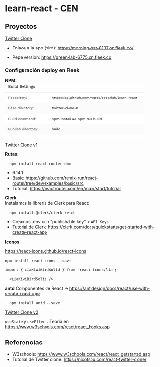 # learn-react - CEN

<!-- Cómo iniciar un proyecto de React
Cómo añadir una librería
Cómo añadir Clerk
Cómo subir el proyecto a Fleek -->

## Proyectos

[Twitter Clone](./twitter-clone-0)

- Enlace a la app (bird): https://morning-hat-8137.on.fleek.co/

- Pepe version: https://green-lab-6775.on.fleek.co

### Configuración deploy en Fleek
**NPM:**
<br>
![Deploy NPM](deploy-npm.png)

[Twitter Clone v1](./twitter-clone-1/)

**Rutas:**
<br>
```
  npm install react-router-dom
```
- 6.14.1
- Basic: https://github.com/remix-run/react-router/tree/dev/examples/basic/src
- Tutorial: https://reactrouter.com/en/main/start/tutorial

**Clerk**
<br>
Instalamos la librería de Clerk para React:
```
  npm install @clerk/clerk-react
```
- Creamos .env con "publishable key" > `API Keys`
- Tutorial de Clerk: https://clerk.com/docs/quickstarts/get-started-with-create-react-app

**Iconos**

https://react-icons.github.io/react-icons

```
npm install react-icons --save
```

```
import { LiaKiwiBirdSolid } from "react-icons/lia";
```

```
  <LiaKiwiBirdSolid />
```

**antd**
Componentes de React -> https://ant.design/docs/react/use-with-create-react-app

```
  npm install antd --save
```

[Twitter Clone v2](./twitter-clone-2/)

`useState` y `useEffect`. Teoría en: https://www.w3schools.com/react/react_hooks.asp

## Referencias

- W3schools: https://www.w3schools.com/react/react_getstarted.asp
- Tutorial de Twitter clone: https://nicotsou.com/react-twitter-clone/
